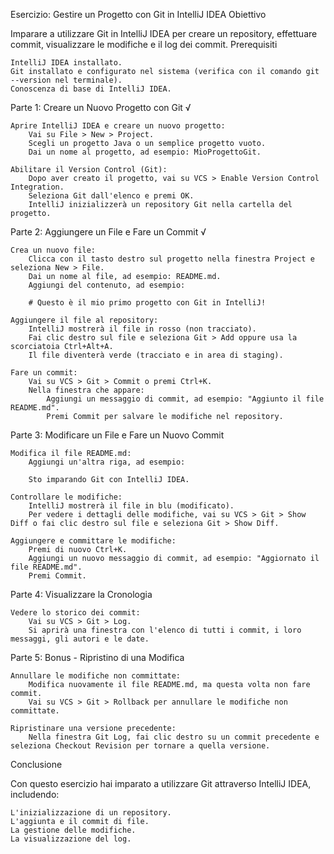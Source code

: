 Esercizio: Gestire un Progetto con Git in IntelliJ IDEA
Obiettivo

Imparare a utilizzare Git in IntelliJ IDEA per creare un repository, effettuare commit, visualizzare le modifiche e il log dei commit.
Prerequisiti

    IntelliJ IDEA installato.
    Git installato e configurato nel sistema (verifica con il comando git --version nel terminale).
    Conoscenza di base di IntelliJ IDEA.

Parte 1: Creare un Nuovo Progetto con Git √

    Aprire IntelliJ IDEA e creare un nuovo progetto:
        Vai su File > New > Project.
        Scegli un progetto Java o un semplice progetto vuoto.
        Dai un nome al progetto, ad esempio: MioProgettoGit.

    Abilitare il Version Control (Git):
        Dopo aver creato il progetto, vai su VCS > Enable Version Control Integration.
        Seleziona Git dall'elenco e premi OK.
        IntelliJ inizializzerà un repository Git nella cartella del progetto.

Parte 2: Aggiungere un File e Fare un Commit √

    Crea un nuovo file:
        Clicca con il tasto destro sul progetto nella finestra Project e seleziona New > File.
        Dai un nome al file, ad esempio: README.md.
        Aggiungi del contenuto, ad esempio:

        # Questo è il mio primo progetto con Git in IntelliJ!

    Aggiungere il file al repository:
        IntelliJ mostrerà il file in rosso (non tracciato).
        Fai clic destro sul file e seleziona Git > Add oppure usa la scorciatoia Ctrl+Alt+A.
        Il file diventerà verde (tracciato e in area di staging).

    Fare un commit:
        Vai su VCS > Git > Commit o premi Ctrl+K.
        Nella finestra che appare:
            Aggiungi un messaggio di commit, ad esempio: "Aggiunto il file README.md".
            Premi Commit per salvare le modifiche nel repository.

Parte 3: Modificare un File e Fare un Nuovo Commit

    Modifica il file README.md:
        Aggiungi un'altra riga, ad esempio:

        Sto imparando Git con IntelliJ IDEA.

    Controllare le modifiche:
        IntelliJ mostrerà il file in blu (modificato).
        Per vedere i dettagli delle modifiche, vai su VCS > Git > Show Diff o fai clic destro sul file e seleziona Git > Show Diff.

    Aggiungere e committare le modifiche:
        Premi di nuovo Ctrl+K.
        Aggiungi un nuovo messaggio di commit, ad esempio: "Aggiornato il file README.md".
        Premi Commit.

Parte 4: Visualizzare la Cronologia

    Vedere lo storico dei commit:
        Vai su VCS > Git > Log.
        Si aprirà una finestra con l'elenco di tutti i commit, i loro messaggi, gli autori e le date.

Parte 5: Bonus - Ripristino di una Modifica

    Annullare le modifiche non committate:
        Modifica nuovamente il file README.md, ma questa volta non fare commit.
        Vai su VCS > Git > Rollback per annullare le modifiche non committate.

    Ripristinare una versione precedente:
        Nella finestra Git Log, fai clic destro su un commit precedente e seleziona Checkout Revision per tornare a quella versione.

Conclusione

Con questo esercizio hai imparato a utilizzare Git attraverso IntelliJ IDEA, includendo:

    L'inizializzazione di un repository.
    L'aggiunta e il commit di file.
    La gestione delle modifiche.
    La visualizzazione del log.